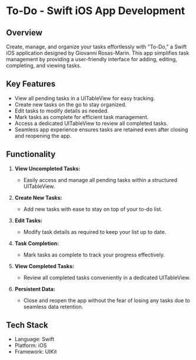 # To-Do - Swift iOS App Development

## Overview
Create, manage, and organize your tasks effortlessly with "To-Do," a Swift iOS application designed by Giovanni Rosas-Marin. This app simplifies task management by providing a user-friendly interface for adding, editing, completing, and viewing tasks.

## Key Features
- View all pending tasks in a UITableView for easy tracking.
- Create new tasks on the go to stay organized.
- Edit tasks to modify details as needed.
- Mark tasks as complete for efficient task management.
- Access a dedicated UITableView to review all completed tasks.
- Seamless app experience ensures tasks are retained even after closing and reopening the app.

## Functionality
1. **View Uncompleted Tasks:**
   - Easily access and manage all pending tasks within a structured UITableView.
   
2. **Create New Tasks:**
   - Add new tasks with ease to stay on top of your to-do list.
   
3. **Edit Tasks:**
   - Modify task details as required to keep your list up to date.
   
4. **Task Completion:**
   - Mark tasks as complete to track your progress effectively.
   
5. **View Completed Tasks:**
   - Review all completed tasks conveniently in a dedicated UITableView.
   
6. **Persistent Data:**
   - Close and reopen the app without the fear of losing any tasks due to seamless data retention.

## Tech Stack
- Language: Swift
- Platform: iOS
- Framework: UIKit
